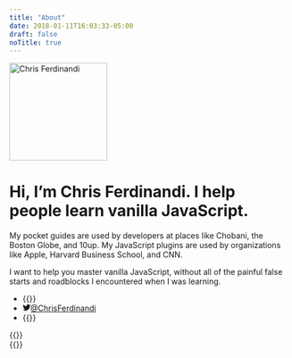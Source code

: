 ```yaml
---
title: "About"
date: 2018-01-11T16:03:33-05:00
draft: false
noTitle: true
---
```


<p class="text-center"><img src="/img/chris-ferdinandi-high-res.jpg" alt="Chris Ferdinandi" width="175" height="175" class="img-circle"></p>

<h1 class="no-padding-top">Hi, I’m Chris Ferdinandi. I help people learn vanilla JavaScript.</h1>

My pocket guides are used by developers at places like Chobani, the Boston Globe, and 10up. My JavaScript plugins are used by organizations like Apple, Harvard Business School, and CNN.

I want to help you master vanilla JavaScript, without all of the painful false starts and roadblocks I encountered when I was learning.

<ul class="list-inline list-inline-responsive">
	<li>{{<email no-underline icon>}}</li>
	<li><a class="link-no-underline" href="http://twitter.com/ChrisFerdinandi"><svg xmlns="http://www.w3.org/2000/svg" class="margin-right" style="height:1em;width:1em" viewBox="0 0 16 16" aria-labelledby="twitter-title"><title id="twitter-title">Twitter: </title><path fill="currentColor" d="M16 3.538a6.461 6.461 0 0 1-1.884.516 3.301 3.301 0 0 0 1.444-1.816 6.607 6.607 0 0 1-2.084.797 3.28 3.28 0 0 0-2.397-1.034 3.28 3.28 0 0 0-3.197 4.028 9.321 9.321 0 0 1-6.766-3.431 3.284 3.284 0 0 0 1.015 4.381A3.301 3.301 0 0 1 .643 6.57v.041A3.283 3.283 0 0 0 3.277 9.83a3.291 3.291 0 0 1-1.485.057 3.293 3.293 0 0 0 3.066 2.281 6.586 6.586 0 0 1-4.862 1.359 9.286 9.286 0 0 0 5.034 1.475c6.037 0 9.341-5.003 9.341-9.341 0-.144-.003-.284-.009-.425a6.59 6.59 0 0 0 1.637-1.697z"/></svg>@ChrisFerdinandi</a></li>
	<li>{{<phone no-underline icon>}}</li>
</ul>

<div class="padding-top">
	{{<guide-faq>}}
</div>

<div class="padding-top">
	{{<mailchimp intro>}}
</div>